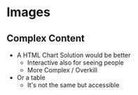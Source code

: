 # Images
## Complex Content

- A HTML Chart Solution would be better
    - Interactive also for seeing people
    - More Complex / Overkill
- Or a table
    - It's not the same but accessible

